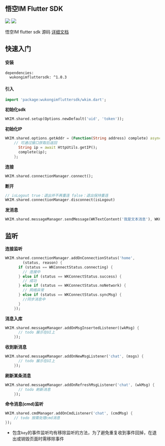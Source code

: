 ## 悟空IM Flutter SDK

 ![](https://img.shields.io/static/v1?label=platform&message=flutter&color=green) ![](https://img.shields.io/hexpm/l/plug.svg)

悟空IM flutter sdk 源码 [详细文档](http://githubim.com/sdk/flutter.html "文档")


## 快速入门

#### 安装
```
dependencies:
  wukongimfluttersdk: ^1.0.3
```
#### 引入
```dart
import 'package:wukongimfluttersdk/wkim.dart';
```

**初始化sdk**
```dart
WKIM.shared.setup(Options.newDefault('uid', 'token'));
```
**初始化IP**
```dart
WKIM.shared.options.getAddr = (Function(String address) complete) async {
    // 可通过接口获取后返回
      String ip = await HttpUtils.getIP();
      complete(ip);
    };
```
**连接**
```dart
WKIM.shared.connectionManager.connect();
```
**断开**
```dart
// isLogout true：退出并不再重连 false：退出保持重连
WKIM.shared.connectionManager.disconnect(isLogout)
```

**发消息**
```dart
WKIM.shared.messageManager.sendMessage(WKTextContent('我是文本消息'), WKChannel(channelID, channelType));
```

## 监听
**连接监听**
```dart
WKIM.shared.connectionManager.addOnConnectionStatus('home',
        (status, reason) {
      if (status == WKConnectStatus.connecting) {
        // 连接中
      } else if (status == WKConnectStatus.success) {
        // 成功
      } else if (status == WKConnectStatus.noNetwork) {
        // 网络异常
      } else if (status == WKConnectStatus.syncMsg) {
        //同步消息中
      }
    });
```
**消息入库**
```dart
WKIM.shared.messageManager.addOnMsgInsertedListener((wkMsg) {
      // todo 展示在UI上
    });
```
**收到新消息**
```dart
WKIM.shared.messageManager.addOnNewMsgListener('chat', (msgs) {
      // todo 展示在UI上
    });
```
**刷新某条消息**
```dart
WKIM.shared.messageManager.addOnRefreshMsgListener('chat', (wkMsg) {
      // todo 刷新消息
    });
```

**命令消息(cmd)监听**
```dart
WKIM.shared.cmdManager.addOnCmdListener('chat', (cmdMsg) {
    // todo 按需处理cmd消息
});
```
- 包含`key`的事件监听均有移除监听的方法，为了避免重复收到事件回掉，在退出或销毁页面时需移除事件